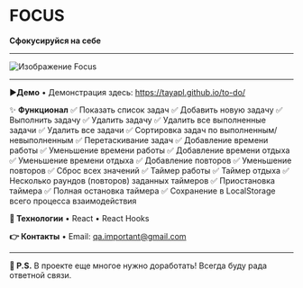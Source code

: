 # FOCUS
**Сфокусируйся на себе**
____
![Изображение Focus](https://sun9-31.userapi.com/impg/g3ESnsAOzXSUd1ZojsMMzTPcx9j59daC-WdnmQ/Q6o9DSDeOiA.jpg?size=1493x824&quality=96&sign=5b98c88db829f113522a45047af1712a&type=album)
____
▶️**Демо**
• Демонстрация здесь: <https://tayapl.github.io/to-do/>

✨ **Функционал**
✅ Показать список задач 
✅ Добавить новую задачу
✅ Выполнить задачу
✅ Удалить задачу
✅ Удалить все выполненные задачи
✅ Удалить все задачи
✅ Сортировка задач по выполненным/невыполненным
✅ Перетаскивание задач
✅ Добавление времени работы
✅ Уменьшение времени работы
✅ Добавление времени отдыха
✅ Уменьшение времени отдыха
✅ Добавление повторов
✅ Уменьшение повторов
✅ Сброс всех значений
✅ Таймер работы
✅ Таймер отдыха
✅ Несколько раундов (повторов) заданных таймеров
✅ Приостановка таймера
✅ Полная остановка таймера
✅ Сохранение в LocalStorage всего процесса взаимодействия

**🚀 Технологии**
• React
• React Hooks

**👉 Контакты**
• Email: qa.important@gmail.com

____

**📍 P.S.**
В проекте еще многое нужно доработать! Всегда буду рада ответной связи.
